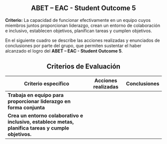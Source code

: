 <div align="center">

## ABET – EAC - Student Outcome 5
</div>

**Criterio:** La capacidad de funcionar efectivamente en un equipo cuyos miembros juntos proporcionan liderazgo, crean un entorno de colaboración e inclusivo, establecen objetivos, planifican tareas y cumplen objetivos. 
 
En el siguiente cuadro se describe las acciones realizadas y enunciados de conclusiones por parte del grupo, que permiten sustentar el haber alcanzado el logro del **ABET – EAC - Student Outcome 5**.

<div align="center">

<h2>Criterios de Evaluación</h2>

<table>
  <thead>
    <tr>
      <th>Criterio específico</th>
      <th>Acciones realizadas</th>
      <th>Conclusiones</th>
    </tr>
  </thead>
  <tbody>
    <tr>
      <td><strong>Trabaja en equipo para proporcionar liderazgo en forma conjunta</strong></td>
      <td></td>
      <td></td>
    </tr>
    <tr>
      <td><strong>Crea un entorno colaborativo e inclusivo, establece metas, planifica tareas y cumple objetivos.</strong></td>
      <td></td>
      <td></td>
    </tr>
  </tbody>
</table>

</div>
